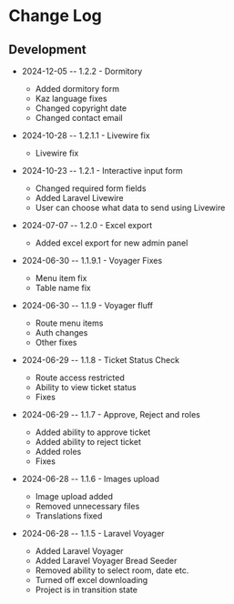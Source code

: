 # Change Log

## Development

* 2024-12-05 -- 1.2.2 - Dormitory
  * Added dormitory form
  * Kaz language fixes
  * Changed copyright date
  * Changed contact email

* 2024-10-28 -- 1.2.1.1 - Livewire fix
  * Livewire fix

* 2024-10-23 -- 1.2.1 - Interactive input form
  * Changed required form fields
  * Added Laravel Livewire
  * User can choose what data to send using Livewire

* 2024-07-07 -- 1.2.0 - Excel export
  * Added excel export for new admin panel

* 2024-06-30 -- 1.1.9.1 - Voyager Fixes
  * Menu item fix
  * Table name fix

* 2024-06-30 -- 1.1.9 - Voyager fluff
  * Route menu items
  * Auth changes
  * Other fixes

* 2024-06-29 -- 1.1.8 - Ticket Status Check
  * Route access restricted
  * Ability to view ticket status
  * Fixes

* 2024-06-29 -- 1.1.7 - Approve, Reject and roles
  * Added ability to approve ticket
  * Added ability to reject ticket
  * Added roles
  * Fixes

* 2024-06-28 -- 1.1.6 - Images upload
  * Image upload added
  * Removed unnecessary files
  * Translations fixed 

* 2024-06-28 -- 1.1.5 - Laravel Voyager
  * Added Laravel Voyager
  * Added Laravel Voyager Bread Seeder
  * Removed ability to select room, date etc.
  * Turned off excel downloading
  * Project is in transition state